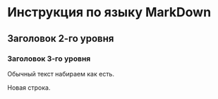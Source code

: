 # Инструкция по языку MarkDown

## Заголовок 2-го уровня 
### Заголовок 3-го уровня 

Обычный текст набираем как есть.

Новая строка. 